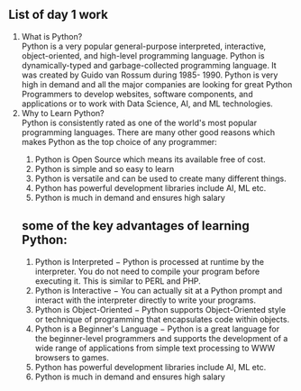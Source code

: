## List of day 1 work

<ol>
<li>What is Python?</li>
<summary>Python is a very popular general-purpose interpreted, interactive, object-oriented, and high-level programming language. Python is dynamically-typed and garbage-collected programming language. It was created by Guido van Rossum during 1985- 1990.
Python is very high in demand and all the major companies are looking for great Python Programmers to develop websites, software components, and applications or to work with Data Science, AI, and ML technologies.
</summary>
<li>Why to Learn Python?</li>
<summary>Python is consistently rated as one of the world's most popular programming languages.
There are many other good reasons which makes Python as the top choice of any programmer:
<ol>
<li>Python is Open Source which means its available free of cost.</li>
<li>Python is simple and so easy to learn</li>
<li>Python is versatile and can be used to create many different things.</li>
<li>Python has powerful development libraries include AI, ML etc.</li>
<li>Python is much in demand and ensures high salary</li>
</ol>

 ## some of the key advantages of learning Python:

 <ol>
<li>Python is Interpreted − Python is processed at runtime by the interpreter. You do not need to compile your program before executing it. This is similar to PERL and PHP.</li>
<li>Python is Interactive − You can actually sit at a Python prompt and interact with the interpreter directly to write your programs.</li>
<li>Python is Object-Oriented − Python supports Object-Oriented style or technique of programming that encapsulates code within objects.</li>
<li>Python is a Beginner's Language − Python is a great language for the beginner-level programmers and supports the development of a wide range of applications from simple text processing to WWW browsers to games.</li>
<li>Python has powerful development libraries include AI, ML etc.</li>
<li>Python is much in demand and ensures high salary</li>
</ol>
</summary>
</ol>